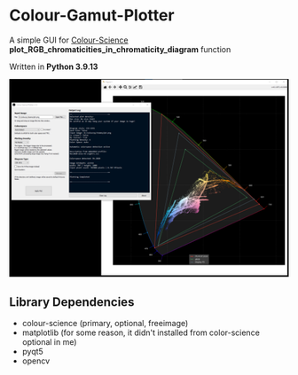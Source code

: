 # Colour-Gamut-Plotter
A simple GUI for [Colour-Science](https://www.colour-science.org/) **plot_RGB_chromaticities_in_chromaticity_diagram** function

Written in **Python 3.9.13**

![Screenshot](Plotter-ss.png)

## Library Dependencies
- colour-science (primary, optional, freeimage)
- matplotlib (for some reason, it didn't installed from color-science optional in me)
- pyqt5
- opencv
